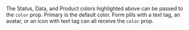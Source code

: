 The Status, Data, and Product colors highlighted above can be passed to the `color` prop. Primary is the default color. Form pills with a text tag, an avatar, or an icon with text tag can all receive the `color` prop. 